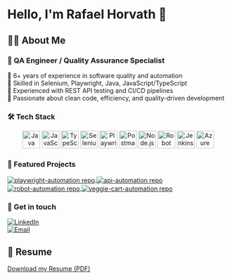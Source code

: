 # Hello, I'm Rafael Horvath 👋

## 👨‍💻 About Me

### 🧪 QA Engineer / Quality Assurance Specialist

🔹 6+ years of experience in software quality and automation  
🔹 Skilled in Selenium, Playwright, Java, JavaScript/TypeScript  
🔹 Experienced with REST API testing and CI/CD pipelines  
🔹 Passionate about clean code, efficiency, and quality-driven development

### 🛠️ Tech Stack

<div align="center">

  <img src="https://cdn.jsdelivr.net/gh/devicons/devicon/icons/java/java-original.svg" height="40" alt="Java" />
  <img src="https://cdn.jsdelivr.net/gh/devicons/devicon/icons/javascript/javascript-original.svg" height="40" alt="JavaScript" />
  <img src="https://cdn.jsdelivr.net/gh/devicons/devicon/icons/typescript/typescript-original.svg" height="40" alt="TypeScript" />
  <img src="https://cdn.jsdelivr.net/gh/devicons/devicon/icons/selenium/selenium-original.svg" height="40" alt="Selenium" />
  <img src="https://playwright.dev/img/playwright-logo.svg" height="40" alt="Playwright" />
  <img src="https://cdn.jsdelivr.net/gh/devicons/devicon/icons/postman/postman-original.svg" height="40" alt="Postman" />
  <img src="https://cdn.jsdelivr.net/gh/devicons/devicon/icons/nodejs/nodejs-original.svg" height="40" alt="Node.js" />
  <img height="40" src="https://raw.githubusercontent.com/marwin1991/profile-technology-icons/main/icons/robot_framework.png" alt="Robot Framework" title="Robot Framework" />
  <img src="https://cdn.jsdelivr.net/gh/devicons/devicon/icons/jenkins/jenkins-original.svg" height="40" alt="Jenkins" />
  <img src="https://cdn.jsdelivr.net/gh/devicons/devicon/icons/azure/azure-original.svg" height="40" alt="Azure DevOps" />

</div>


### 🚀 Featured Projects

<p align="left">

  <a href="https://github.com/rbhorvath/playwright-automation" target="_blank">
    <img align="center" src="https://github-readme-stats.vercel.app/api/pin/?username=rbhorvath&repo=playwright-automation&theme=github_dark" alt="playwright-automation repo" />
  </a>

  <a href="https://github.com/rbhorvath/api-automation" target="_blank">
    <img align="center" src="https://github-readme-stats.vercel.app/api/pin/?username=rbhorvath&repo=api-automation&theme=github_dark" alt="api-automation repo" />
  </a>

  <a href="https://github.com/rbhorvath/robot-automation" target="_blank">
    <img align="center" src="https://github-readme-stats.vercel.app/api/pin/?username=rbhorvath&repo=robot-automation&theme=github_dark" alt="robot-automation repo" />
  </a>

  <a href="https://github.com/rbhorvath/veggie-cart-automation" target="_blank">
    <img align="center" src="https://github-readme-stats.vercel.app/api/pin/?username=rbhorvath&repo=veggie-cart-automation&theme=github_dark" alt="veggie-cart-automation repo" />
  </a>
  
</p>

### 💬 Get in touch

[![LinkedIn](https://img.shields.io/badge/LinkedIn-0A66C2?style=for-the-badge&logo=linkedin&logoColor=white)](https://www.linkedin.com/in/rafael-horvath/)  
[![Email](https://img.shields.io/badge/Email-D14836?style=for-the-badge&logo=gmail&logoColor=white)](mailto:rbhorvath@live.com)

## 📄 Resume

[Download my Resume (PDF)](https://github.com/rbhorvath/rbhorvath/tree/main/docs/Rafael_Horvath.pdf)

